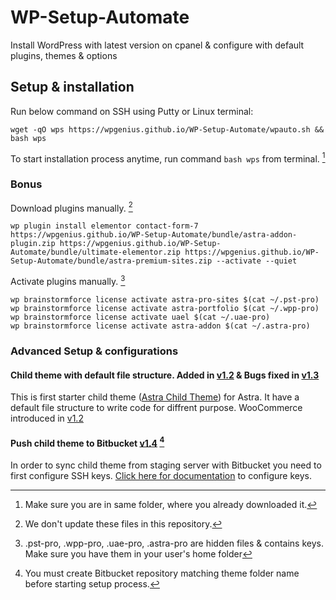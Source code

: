 # WP-Setup-Automate
Install WordPress with latest version on cpanel &amp; configure with default plugins, themes &amp; options

## Setup & installation

Run below command on SSH using Putty or Linux terminal:
```
wget -qO wps https://wpgenius.github.io/WP-Setup-Automate/wpauto.sh && bash wps
```

To start installation process anytime, run command `bash wps` from terminal. [^1]

### Bonus

Download plugins manually. [^2]
```
wp plugin install elementor contact-form-7 https://wpgenius.github.io/WP-Setup-Automate/bundle/astra-addon-plugin.zip https://wpgenius.github.io/WP-Setup-Automate/bundle/ultimate-elementor.zip https://wpgenius.github.io/WP-Setup-Automate/bundle/astra-premium-sites.zip --activate --quiet
```

Activate plugins manually. [^3]
```
wp brainstormforce license activate astra-pro-sites $(cat ~/.pst-pro)
wp brainstormforce license activate astra-portfolio $(cat ~/.wpp-pro)
wp brainstormforce license activate uael $(cat ~/.uae-pro)
wp brainstormforce license activate astra-addon $(cat ~/.astra-pro)
```

### Advanced Setup & configurations

#### Child theme with default file structure. Added in [v1.2](https://github.com/wpgenius/WP-Setup-Automate/releases/tag/1.2) & Bugs fixed in [v1.3](https://github.com/wpgenius/WP-Setup-Automate/releases/tag/1.3)

This is first starter child theme ([Astra Child Theme](https://github.com/wpgenius/Astra-Child-Theme)) for Astra. It have a default file structure to write code for diffrent purpose.
WooCommerce introduced in [v1.2](https://github.com/wpgenius/WP-Setup-Automate/releases/tag/1.2)

#### Push child theme to Bitbucket [v1.4](https://github.com/wpgenius/WP-Setup-Automate/releases/tag/1.4) [^4]

In order to sync child theme from staging server with Bitbucket you need to first configure SSH keys. [Click here for documentation](https://support.atlassian.com/bitbucket-cloud/docs/configure-ssh-and-two-step-verification/) to configure keys.

[^1]: Make sure you are in same folder, where you already downloaded it.
[^2]: We don't update these files in this repository.
[^3]: .pst-pro, .wpp-pro, .uae-pro, .astra-pro are hidden files & contains keys. Make sure you have them in your user's home folder
[^4]: You must create Bitbucket repository matching theme folder name before starting setup process.
